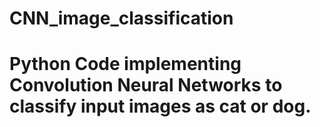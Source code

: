 # CNN_image_classification
# Python Code implementing Convolution Neural Networks to classify input images as cat or dog.
